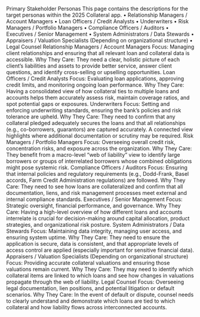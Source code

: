 Primary Stakeholder Personas
This page contains the descriptions for the target personas within the 2025 Collateral app.
•	Relationship Managers / Account Managers
•	Loan Officers / Credit Analysts
•	Underwriters
•	Risk Managers / Portfolio Managers
•	Compliance Officers / Auditors
•	Executives / Senior Management
•	System Administrators / Data Stewards
•	Appraisers / Valuation Specialists (Depending on organizational structure)
•	Legal Counsel
Relationship Managers / Account Managers
Focus: Managing client relationships and ensuring that all relevant loan and collateral data is accessible.
Why They Care: They need a clear, holistic picture of each client’s liabilities and assets to provide better service, answer client questions, and identify cross-selling or upselling opportunities.
Loan Officers / Credit Analysts
Focus: Evaluating loan applications, approving credit limits, and monitoring ongoing loan performance.
Why They Care: Having a consolidated view of how collateral ties to multiple loans and accounts helps them accurately assess risk, maintain coverage ratios, and spot potential gaps or exposures.
Underwriters
Focus: Setting and enforcing underwriting standards, ensuring the bank’s policies and risk tolerance are upheld.
Why They Care: They need to confirm that any collateral pledged adequately secures the loans and that all relationships (e.g., co-borrowers, guarantors) are captured accurately. A connected view highlights where additional documentation or scrutiny may be required.
Risk Managers / Portfolio Managers
Focus: Overseeing overall credit risk, concentration risks, and exposure across the organization.
Why They Care: They benefit from a macro-level “web of liability” view to identify large borrowers or groups of interrelated borrowers whose combined obligations might pose systemic risk.
Compliance Officers / Auditors
Focus: Ensuring that internal policies and regulatory requirements (e.g., Dodd-Frank, Basel accords, Farm Credit Administration regulations) are followed.
Why They Care: They need to see how loans are collateralized and confirm that all documentation, liens, and risk management processes meet external and internal compliance standards.
Executives / Senior Management
Focus: Strategic oversight, financial performance, and governance.
Why They Care: Having a high-level overview of how different loans and accounts interrelate is crucial for decision-making around capital allocation, product strategies, and organizational risk posture.
System Administrators / Data Stewards
Focus: Maintaining data integrity, managing user access, and ensuring system uptime.
Why They Care: They need to ensure the application is secure, data is consistent, and that appropriate levels of access control are applied (especially important for sensitive financial data).
Appraisers / Valuation Specialists (Depending on organizational structure)
Focus: Providing accurate collateral valuations and ensuring those valuations remain current.
Why They Care: They may need to identify which collateral items are linked to which loans and see how changes in valuations propagate through the web of liability.
Legal Counsel
Focus: Overseeing legal documentation, lien positions, and potential litigation or default scenarios.
Why They Care: In the event of default or dispute, counsel needs to clearly understand and demonstrate which loans are tied to which collateral and how liability flows across interconnected accounts.
